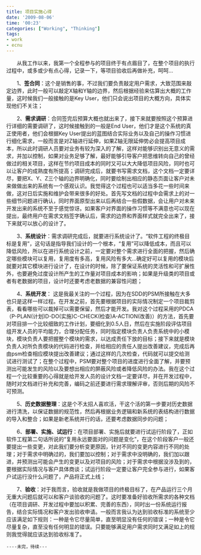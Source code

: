 ```yaml
---
title: 项目实施心得
date: '2009-08-06'
time: '00:23'
categories: ["Working", "Thinking"]
tags:
- work
- ecnu
---
```


　　从我工作以来，我第一个全程参与的项目终于有点眉目了，在整个项目的执行过程中，或多或少有点心得，记录一下，等项目验收后再做补充，呵呵...  

　　1、**签合同**：这个是销售的事，不过我们要负责敲定用户需求，大致范围来敲定边界，此时一般可以敲定X轴和Y轴的边界，然后根据经验来估算出大概的工作量，这时候我们一般接触的是Key User，他们只会说出项目的大概方向，具体实现他们不关注；  

　　2、**需求调研**：合同签完后预算大概也就出来了，接下来就要按照这个预算进行详细的需要调研了，这时候接触到的一般是End User，他们才是这个系统的真正使用者，他们会根据Key User提出的蓝图结合实际业务以及自己的操作习惯进行细化需求，一般而言是对Z轴进行延伸，如果Z轴无限延伸势必会提高项目成本，所以此时调研人员要对业务有较为深入的了解，这样对能够识别出无意义的需求，并加以控制，如果对业务足够了解，最好能够引导客户把思维转向自己的曾经做过的相关项目，这样在节约项目成本的同时又可以大大降低项目风险，同时也可以让客户的成熟度有所提高；调研完成后，就要书写需求文档，这个文档一定要详尽，要把X、Y、Z三个轴的边界明确化，同时要绘制出相应的静态页面让客户对未来做做出来的系统有一个感观认识。我觉得这个过程也可以适当多花一些时间来做，这对日后实施和维护会带来很多的好处。首先写文档的过程中会需求上的对一些细节问题进行确认，同时界面原型出来以后再结合一些假数据，会让用户对未来开发出来的系统不至于感觉惊讶。如果客户对界面的操作习惯等不满意也可以现在提出，最终用户在需求文档签字确认后，需求的边界和界面样式就完全出来了，接下来就可以放心的设计了。  

　　3、**系统设计**：需求调研完成后，就要进行系统设计了。“软件工程的终极目标是复用”，这句话是指导我们设计的一个根本，“复用”可以降低成本，而且可以降低风险，所以在进行系统设计之前，一定要对整个需求进行全面的把握，然后确定哪些模块可以复用，复用度有多高，复用风险有多大...确定好可以复用的模块后就要对其它模块进行设计了，在设计的时候，除了要保证系统的灵活性和可扩展性外，也要避免过度设计所产生的工作量对项目成本的影响；如果是升级类的项目或者有老数据的项目，设计时还要考虑老数据的兼容性问题；  

　　4、**系统开发**： 这是我最关注的一个过程，因为在SDD的PSM所接触在大多也只是这样一样过程。在开发之前，首先要根据项目的实际情况制定一个项目裁剪表，看看哪些可以裁掉可以需要保留，然后才能开发。我对这个过程采用的PDCA（P-PLAN(计划)D-DO(实施)C-CHECK(检查)A-ACTION(改善)）的方法，首先要对项目排一个比较细致的工作计划，要细化到0.5人日，然后在实施阶段评估项目组开发人员的平均能力，合理分配任务，同时指定模块负责人负责系统中的小模块，模块负责人要把握整个模块的需求，以达成责任下放的目标；接下来就是模块负责人对所负责模块的代码进行检查，并给相应的责任人提出改善建议，完成后再由psm检查相应模块提出改善建议；通过这样的几次检查，代码就可以提交给测试进行测试了；在整个过程中，PSM要对整个项目的进度进行全面了解，并要预测出可能发生的风险以及要想出相应的屏蔽风险或者降低风险的办法。我在这个过程一个比较重要的心得就是给开发人员的设计文档一定要详尽，并在开发过程中，随时对文档进行补充和完善，编码之前还要进行需求理解评审，否则后期的风险不可预测。  

　　5、**历史数据整理**：这是个不太招人喜欢活，干这个活的第一步要对历史数据进行清洗，以保证数据的规范性，然后再根据业务逻辑和新系统的表结构进行数据的导入和整合；如果是新老系统并行的话，还要考虑数据同步的问题；  

　　6、**部署、实施、试运行**：在项目部署、实施后就要进行试运行阶段了，正如软件工程第二句话所说的“复用永远要面对的问题是变化”，在这个阶段客户一般还要提出一些变更，对此我们要分析变更原因，针对不同的变更内容进行不同的处理；对于需求中明确过的，我们要加以控制；对于需求中没明确的，我们加以跟进，并预测出可能会产生的变更以及对项目的风险；对于需求中根据没涉及到的，要根据实际情况与客户具体商谈；试运行阶段一定要让客户完全参与进行，如果客户试运行没什么问题了，产品将正式上线；  

　　7、**验收**：对于我而言，验收就是我做项目的终极目标了，在产品运行三个月无重大问题后就可以和客户谈验收的问题了。这时要准备好验收所需求的各种文档（在项目调研、开发过程中要加以积累、完善的东西），同时出一份系统运行报告，结合实际情况和客户发出验收申请。一般而言我认为达到验收标准的系统至少应该满足如下规则：一种是令它尽量简单，直至明显没有任何的错误；一种是令它尽量复杂，直至没有任何明显的错误。只要能够满足用户需求同时又满足如上的规则我觉得就应该达到验收标准了。  

 

`----未完，待续---`